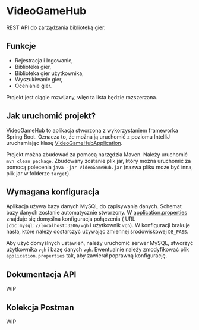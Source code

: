 # VideoGameHub

REST API do zarządzania biblioteką gier.

## Funkcje

* Rejestracja i logowanie,
* Biblioteka gier,
* Biblioteka gier użytkownika,
* Wyszukiwanie gier,
* Ocenianie gier.

Projekt jest ciągle rozwijany, więc ta lista będzie rozszerzana.

## Jak uruchomić projekt?

VideoGameHub to aplikacja stworzona z wykorzystaniem frameworka Spring Boot. Oznacza to, że można ją uruchomić z poziomu
IntelliJ uruchamiając
klasę [VideoGameHubApplication](src/main/java/io/github/lisaiundralandi/VideoGameHubApplication.java).

Projekt można zbudować za pomocą narzędzia Maven. Należy uruchomić `mvn clean package`. Zbudowany zostanie plik jar,
który można uruchomić za pomocą polecenia `java -jar VideoGameHub.jar` (nazwa pliku może być inna, plik jar w
folderze `target`).

## Wymagana konfiguracja

Aplikacja używa bazy danych MySQL do zapisywania danych. Schemat bazy danych zostanie automatycznie stworzony.
W [application.properties](src/main/resources/application.properties) znajduje się domyślna konfiguracja połączenia (
URL `jdbc:mysql://localhost:3306/vgh` i użytkownik `vgh`). W konfiguracji brakuje hasła, które należy dostarczyć
używając zmiennej środowiskowej `DB_PASS`.

Aby użyć domyślnych ustawień, należy uruchomić serwer MySQL, stworzyć użytkownika `vgh` i bazę danych `vgh`. Ewentualnie
należy zmodyfikować plik `application.properties` tak, aby zawierał poprawną konfigurację.

## Dokumentacja API

WIP

## Kolekcja Postman

WIP

